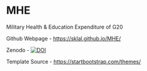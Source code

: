 # MHE

Military Health & Education Expenditure of G20

Github Webpage - https://sklal.github.io/MHE/

Zenodo - [![DOI](https://zenodo.org/badge/305766716.svg)](https://zenodo.org/badge/latestdoi/305766716) 

Template Source - https://startbootstrap.com/themes/
